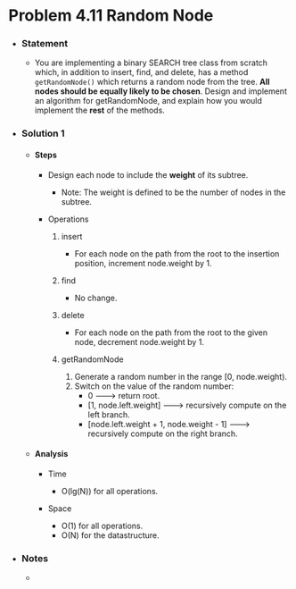 # Problem 4.11 Random Node

- ### Statement

  - You are implementing a binary SEARCH tree class from scratch which, in addition to
    insert, find, and delete, has a method `getRandomNode()` which returns a random node
    from the tree. **All nodes should be equally likely to be chosen**. Design and implement an algorithm
    for getRandomNode, and explain how you would implement the **rest** of the methods.

- ### Solution 1

  - #### Steps

    - Design each node to include the **weight** of its subtree.

      - Note: The weight is defined to be the number of nodes in the subtree.

    - Operations

      1. insert

         - For each node on the path from the root to the insertion position, increment node.weight by 1.

      2. find

         - No change.

      3. delete

         - For each node on the path from the root to the given node, decrement node.weight by 1.

      4. getRandomNode
         1. Generate a random number in the range [0, node.weight).
         2. Switch on the value of the random number:
            - 0 ---> return root.
            - [1, node.left.weight] ---> recursively compute on the left branch.
            - [node.left.weight + 1, node.weight - 1] ---> recursively compute on the right branch.

  - #### Analysis

    - Time

      - O(lg(N)) for all operations.

    - Space
      - O(1) for all operations.
      - O(N) for the datastructure.

- ### Notes

  -
